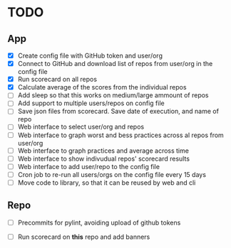 # TODO

## App

- [x] Create config file with GitHub token and user/org
- [x] Connect to GitHub and download list of repos from user/org in the config file
- [x] Run scorecard on all repos
- [x] Calculate average of the scores from the individual repos
- [ ] Add sleep so that this works on medium/large ammount of repos
- [ ] Add support to multiple users/repos on config file
- [ ] Save json files from scorecard. Save date of execution, and name of repo
- [ ] Web interface to select user/org and repos
- [ ] Web interface to graph worst and bess practices across al repos from user/org
- [ ] Web interface to graph practices and average across time
- [ ] Web interface to show indivudual repos' scorecard results
- [ ] Web interface to add user/repo to the config file
- [ ] Cron job to re-run all users/orgs on the config file every 15 days
- [ ] Move code to library, so that it can be reused by web and cli

## Repo

- [ ] Precommits for pylint, avoiding upload of github tokens
- [ ] Run scorecard on **this** repo and add banners

